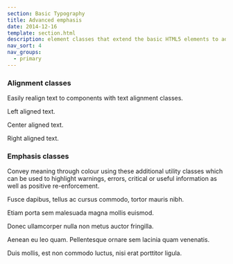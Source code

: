 ```yaml
---
section: Basic Typography
title: Advanced emphasis
date: 2014-12-16
template: section.html
description: element classes that extend the basic HTML5 elements to add even more emphasis in certain circumstances
nav_sort: 4
nav_groups:
  - primary
---
```


### Alignment classes

Easily realign text to components with text alignment classes.

<div class="guide-example guide-example-tight">
  <p class="text-left">Left aligned text.</p>
  <p class="text-center">Center aligned text.</p>
  <p class="text-right">Right aligned text.</p>
</div>

### Emphasis classes

Convey meaning through colour using these additional utility classes which can be used to highlight warnings, errors, critical or useful information as well as positive re-enforcement.

<div class="guide-example guide-example-tight">
  <p class="muted">Fusce dapibus, tellus ac cursus commodo, tortor mauris nibh.</p>
  <p class="text-warning">Etiam porta sem malesuada magna mollis euismod.</p>
  <p class="text-error">Donec ullamcorper nulla non metus auctor fringilla.</p>
  <p class="text-info">Aenean eu leo quam. Pellentesque ornare sem lacinia quam venenatis.</p>
  <p class="text-success">Duis mollis, est non commodo luctus, nisi erat porttitor ligula.</p>
</div>
